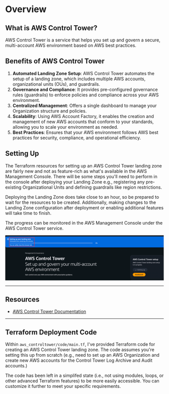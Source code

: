 # Overview

## What is AWS Control Tower?

AWS Control Tower is a service that helps you set up and govern a secure, multi-account AWS environment based on AWS best practices.

## Benefits of AWS Control Tower

1. **Automated Landing Zone Setup**: AWS Control Tower automates the setup of a landing zone, which includes multiple AWS accounts, organizational units (OUs), and guardrails.
2. **Governance and Compliance**: It provides pre-configured governance rules (guardrails) to enforce policies and compliance across your AWS environment.
3. **Centralized Management**: Offers a single dashboard to manage your Organization structure and policies.
4. **Scalability**: Using AWS Account Factory, it enables the creation and management of new AWS accounts that conform to your standards, allowing you to scale your environment as needed.
5. **Best Practices**: Ensures that your AWS environment follows AWS best practices for security, compliance, and operational efficiency.

## Setting Up
The Terraform resources for setting up an AWS Control Tower landing zone are fairly new and not as feature-rich as what's available in the AWS Management Console. There will be some steps you'll need to perform in the console after deploying your Landing Zone e.g., registering any pre-existing Organizational Units and defining guardrails like region restrictions.

Deploying the Landing Zone does take close to an hour, so be prepared to wait for the resources to be created. Additionally, making changes to the Landing Zone configuration after deployment or enabling additional features will take time to finish. 

The progress can be monitored in the AWS Management Console under the AWS Control Tower service.

![waiting on aws control tower to finish](<./screenshots/aws_controltower_waiting.png>)

----
## Resources
- [AWS Control Tower Documentation](https://docs.aws.amazon.com/controltower/latest/userguide/what-is-control-tower.html)

----
## Terraform Deployment Code
Within `aws_controltower/code/main.tf`, I've provided Terraform code for creating an AWS Control Tower landing zone. The code assumes you're setting this up from scratch (e.g., need to set up an AWS Organization and create new AWS accounts for the Control Tower Log Archive and Audit accounts.)

The code has been left in a simplifed state (i.e., not using modules, loops, or other advanced Terraform features) to be more easily accessible. You can customize it further to meet your specific requirements.